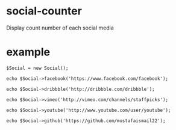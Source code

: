 social-counter
==============

Display count number of each social media


example
==============

	$Social = new Social();

	echo $Social->facebook('https://www.facebook.com/facebook');

	echo $Social->dribbble('http://dribbble.com/dribbble');

	echo $Social->vimeo('http://vimeo.com/channels/staffpicks');

	echo $Social->youtube('http://www.youtube.com/user/youtube');

	echo $Social->github('https://github.com/mustafaismail22');

